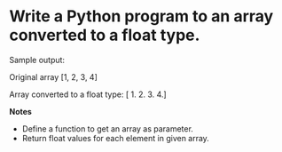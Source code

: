 # Write a Python program to an array converted to a float type.

Sample output:

Original array
[1, 2, 3, 4]

Array converted to a float type:
[ 1. 2. 3. 4.]

**Notes**
* Define a function to get an array as parameter.
* Return float values for each element in given array.